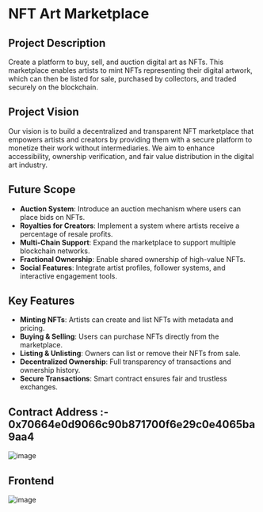 # NFT Art Marketplace

## Project Description
Create a platform to buy, sell, and auction digital art as NFTs. This marketplace enables artists to mint NFTs representing their digital artwork, which can then be listed for sale, purchased by collectors, and traded securely on the blockchain.

## Project Vision
Our vision is to build a decentralized and transparent NFT marketplace that empowers artists and creators by providing them with a secure platform to monetize their work without intermediaries. We aim to enhance accessibility, ownership verification, and fair value distribution in the digital art industry.

## Future Scope
- **Auction System**: Introduce an auction mechanism where users can place bids on NFTs.
- **Royalties for Creators**: Implement a system where artists receive a percentage of resale profits.
- **Multi-Chain Support**: Expand the marketplace to support multiple blockchain networks.
- **Fractional Ownership**: Enable shared ownership of high-value NFTs.
- **Social Features**: Integrate artist profiles, follower systems, and interactive engagement tools.

## Key Features
- **Minting NFTs**: Artists can create and list NFTs with metadata and pricing.
- **Buying & Selling**: Users can purchase NFTs directly from the marketplace.
- **Listing & Unlisting**: Owners can list or remove their NFTs from sale.
- **Decentralized Ownership**: Full transparency of transactions and ownership history.
- **Secure Transactions**: Smart contract ensures fair and trustless exchanges.

## Contract Address :-  0x70664e0d9066c90b871700f6e29c0e4065ba9aa4
![image](https://github.com/user-attachments/assets/1a32ab0b-e59f-4951-9f19-15387a1c38c1)
## Frontend 
![image](https://github.com/user-attachments/assets/5ba0861a-1d6b-4ba8-a230-16ebf0112127)
